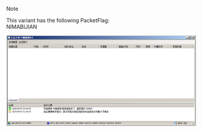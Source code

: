 > [!NOTE]  
> This variant has the following PacketFlag:  
> NIMABIJIAN  

![Screenshot](https://raw.githubusercontent.com/Cryakl/Ultimate-RAT-Collection/refs/heads/main/Sainbox/%e4%bb%8a%e6%99%9a%e7%83%a7%e9%b8%a18.0/Screenshot.png)
